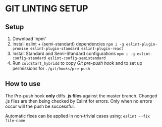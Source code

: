 # GIT LINTING SETUP

## Setup
1. Download 'npm'
2. Install eslint + (semi-standard) dependencies `npm i -g eslint-plugin-promise eslint-plugin-standard eslint-plugin-react`
3. Install Standard and Semi-Standard configurations `npm i -g eslint-config-standard eslint-config-semistandard`
4. Run `coldstart_hybridd` to copy *Git pre-push hook* and to set up permissions for `./git/hooks/pre-push`

## How to use
The Pre-push hook **only** diffs **.js files** against the master branch. Changed .js files are then being checked by Eslint for errors. Only when no errors occur will the push be successful.

Automatic fixes can be applied in non-trivial cases using:
`eslint --fix file-name`